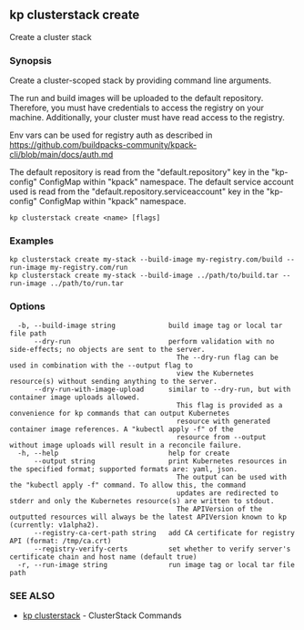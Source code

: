 ## kp clusterstack create

Create a cluster stack

### Synopsis

Create a cluster-scoped stack by providing command line arguments.

The run and build images will be uploaded to the default repository.
Therefore, you must have credentials to access the registry on your machine.
Additionally, your cluster must have read access to the registry.

Env vars can be used for registry auth as described in https://github.com/buildpacks-community/kpack-cli/blob/main/docs/auth.md

The default repository is read from the "default.repository" key in the "kp-config" ConfigMap within "kpack" namespace.
The default service account used is read from the "default.repository.serviceaccount" key in the "kp-config" ConfigMap within "kpack" namespace.


```
kp clusterstack create <name> [flags]
```

### Examples

```
kp clusterstack create my-stack --build-image my-registry.com/build --run-image my-registry.com/run
kp clusterstack create my-stack --build-image ../path/to/build.tar --run-image ../path/to/run.tar
```

### Options

```
  -b, --build-image string             build image tag or local tar file path
      --dry-run                        perform validation with no side-effects; no objects are sent to the server.
                                         The --dry-run flag can be used in combination with the --output flag to
                                         view the Kubernetes resource(s) without sending anything to the server.
      --dry-run-with-image-upload      similar to --dry-run, but with container image uploads allowed.
                                         This flag is provided as a convenience for kp commands that can output Kubernetes
                                         resource with generated container image references. A "kubectl apply -f" of the
                                         resource from --output without image uploads will result in a reconcile failure.
  -h, --help                           help for create
      --output string                  print Kubernetes resources in the specified format; supported formats are: yaml, json.
                                         The output can be used with the "kubectl apply -f" command. To allow this, the command
                                         updates are redirected to stderr and only the Kubernetes resource(s) are written to stdout.
                                         The APIVersion of the outputted resources will always be the latest APIVersion known to kp (currently: v1alpha2).
      --registry-ca-cert-path string   add CA certificate for registry API (format: /tmp/ca.crt)
      --registry-verify-certs          set whether to verify server's certificate chain and host name (default true)
  -r, --run-image string               run image tag or local tar file path
```

### SEE ALSO

* [kp clusterstack](kp_clusterstack.md)	 - ClusterStack Commands

